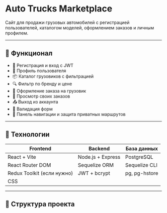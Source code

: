 # Auto Trucks Marketplace

Сайт для продажи грузовых автомобилей с регистрацией пользователей, каталогом моделей, оформлением заказов и личным профилем.

---

## 🚀 Функционал

- 🔐 Регистрация и вход с JWT
- 👤 Профиль пользователя
- 📦 Каталог грузовиков с фильтрацией
- 🔍 Фильтр по бренду и цене
- 🛒 Оформление заказа на грузовик
- 🧾 Просмотр своих заказов
- 📤 Выход из аккаунта
- 🧪 Валидация форм
- 🧰 Панель навигации и защита приватных маршрутов

---

## 🧱 Технологии

| Frontend             | Backend              | База данных        |
|----------------------|----------------------|--------------------|
| React + Vite         | Node.js + Express    | PostgreSQL         |
| React Router DOM     | Sequelize ORM        | Sequelize CLI      |
| Redux Toolkit (если нужно) | JWT + bcrypt        | pg, pg-hstore       |
|CSS                  |                        |                    |

---

## 📂 Структура проекта

